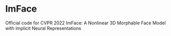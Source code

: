 # ImFace
Official code for CVPR 2022 ImFace: A Nonlinear 3D Morphable Face Model with Implicit Neural Representations
